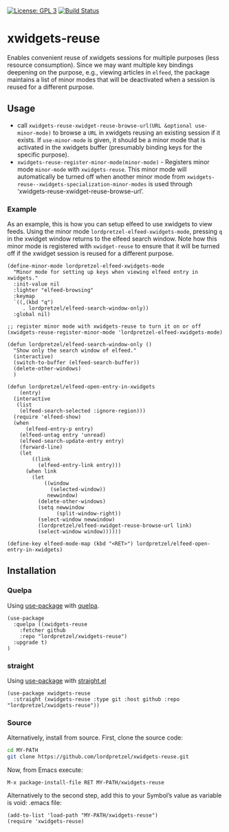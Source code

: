 [![License: GPL 3](https://img.shields.io/badge/license-GPL_3-green.svg)](http://www.gnu.org/licenses/gpl-3.0.txt) [![Build Status](https://secure.travis-ci.org/lordpretzel/xwidgets-reuse.png)](http://travis-ci.org/lordpretzel/xwidgets-reuse)
<!-- [![GitHub release](https://img.shields.io/github/release/lordpretzel/xwidgets-reuse.svg?maxAge=86400)](https://github.com/lordpretzel/xwidgets-reuse/releases) -->
<!-- [![MELPA Stable](http://stable.melpa.org/packages/xwidgets-reuse-badge.svg)](http://stable.melpa.org/#/xwidgets-reuse) -->
<!-- [![MELPA](http://melpa.org/packages/xwidgets-reuse-badge.svg)](http://melpa.org/#/xwidgets-reuse) -->

# xwidgets-reuse

Enables convenient reuse of xwidgets sessions for multiple purposes (less resource consumption). Since we may want multiple key bindings deepening on the purpose, e.g., viewing articles in `elfeed`, the package maintains a list of minor modes that will be deactivated when a session is reused for a different purpose.

## Usage

- call `xwidgets-reuse-xwidget-reuse-browse-url(URL &optional use-minor-mode)` to browse a `URL` in xwidgets reusing an existing session if it exists. If `use-minor-mode` is given, it should be a minor mode that is activated in the xwidgets buffer (presumably binding keys for the specific purpose).
- `xwidgets-reuse-register-minor-mode(minor-mode)` - Registers minor mode `minor-mode` with `xwidgets-reuse`.  This minor mode will automatically be turned off when another minor mode from `xwidgets-reuse--xwidgets-specialization-minor-modes` is used through ‘xwidgets-reuse-xwidget-reuse-browse-url’.

### Example

As an example, this is how you can setup elfeed to use xwidgets to view feeds. Using the minor mode `lordpretzel-elfeed-xwidgets-mode`, pressing `q` in the xwidget window returns to the elfeed search window. Note how this minor mode is registered with `xwidget-reuse` to ensure that it will be turned off if the xwidget session is reused for a different purpose.

~~~elisp
(define-minor-mode lordpretzel-elfeed-xwidgets-mode 
  "Minor mode for setting up keys when viewing elfeed entry in xwidgets." 
  :init-value nil 
  :lighter "elfeed-browsing" 
  :keymap
  `((,(kbd "q")
     . lordpretzel/elfeed-search-window-only))
  :global nil)

;; register minor mode with xwidgets-reuse to turn it on or off
(xwidgets-reuse-register-minor-mode 'lordpretzel-elfeed-xwidgets-mode)

(defun lordpretzel/elfeed-search-window-only ()
  "Show only the search window of elfeed."
  (interactive)
  (switch-to-buffer (elfeed-search-buffer))
  (delete-other-windows)
  )

(defun lordpretzel/elfeed-open-entry-in-xwidgets
    (entry)
  (interactive
   (list
    (elfeed-search-selected :ignore-region)))
  (require 'elfeed-show)
  (when
      (elfeed-entry-p entry)
    (elfeed-untag entry 'unread)
    (elfeed-search-update-entry entry)
    (forward-line)
    (let
        ((link
          (elfeed-entry-link entry)))
      (when link
        (let
            ((window
              (selected-window))
             newwindow)
          (delete-other-windows)
          (setq newwindow
                (split-window-right))
          (select-window newwindow)
          (lordpretzel/elfeed-xwidget-reuse-browse-url link)
          (select-window window))))))

(define-key elfeed-mode-map (kbd "<RET>") lordpretzel/elfeed-open-entry-in-xwidgets)
~~~

## Installation

<!-- ### MELPA -->

<!-- Symbol’s value as variable is void: $1 is available from MELPA (both -->
<!-- [stable](http://stable.melpa.org/#/xwidgets-reuse) and -->
<!-- [unstable](http://melpa.org/#/xwidgets-reuse)).  Assuming your -->
<!-- ((melpa . https://melpa.org/packages/) (gnu . http://elpa.gnu.org/packages/) (org . http://orgmode.org/elpa/)) lists MELPA, just type -->

<!-- ~~~sh -->
<!-- M-x package-install RET xwidgets-reuse RET -->
<!-- ~~~ -->

<!-- to install it. -->

### Quelpa

Using [use-package](https://github.com/jwiegley/use-package) with [quelpa](https://github.com/quelpa/quelpa).

~~~elisp
(use-package
  :quelpa ((xwidgets-reuse
    :fetcher github
    :repo "lordpretzel/xwidgets-reuse")
  :upgrade t)
)
~~~

### straight

Using [use-package](https://github.com/jwiegley/use-package) with [straight.el](https://github.com/raxod502/straight.el)

~~~elisp
(use-package xwidgets-reuse
  :straight (xwidgets-reuse :type git :host github :repo "lordpretzel/xwidgets-reuse"))
~~~

### Source

Alternatively, install from source. First, clone the source code:

~~~sh
cd MY-PATH
git clone https://github.com/lordpretzel/xwidgets-reuse.git
~~~

Now, from Emacs execute:

~~~
M-x package-install-file RET MY-PATH/xwidgets-reuse
~~~

Alternatively to the second step, add this to your Symbol’s value as variable is void: \.emacs file:

~~~elisp
(add-to-list 'load-path "MY-PATH/xwidgets-reuse")
(require 'xwidgets-reuse)
~~~
